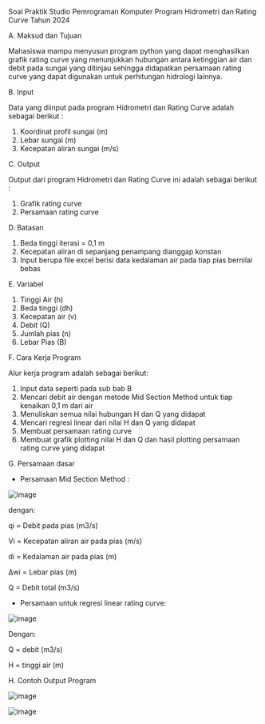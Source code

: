 Soal Praktik Studio Pemrograman Komputer  Program Hidrometri dan Rating Curve Tahun 2024

A.	Maksud dan Tujuan

Mahasiswa mampu menyusun program python yang dapat menghasilkan grafik rating curve yang menunjukkan hubungan antara ketinggian air dan debit pada sungai yang ditinjau sehingga didapatkan persamaan rating curve yang dapat digunakan untuk perhitungan hidrologi lainnya.

B.	Input

Data yang diinput pada program Hidrometri dan Rating Curve adalah sebagai berikut :
1)	Koordinat profil sungai (m)
2)	Lebar sungai (m)
3)	Kecepatan aliran sungai (m/s)

C.	Output

Output dari program Hidrometri dan Rating Curve ini adalah sebagai berikut :
1)	Grafik rating curve
2)	Persamaan rating curve

D.	Batasan
1)	Beda tinggi iterasi = 0,1 m
2)	Kecepatan aliran di sepanjang penampang dianggap konstan
3)	Input berupa file excel berisi data kedalaman air pada tiap pias bernilai bebas

E.	Variabel
1)	Tinggi Air (h) 
2)	Beda tinggi (dh)
3)	Kecepatan air (v)
4)	Debit (Q)
5)	Jumlah pias (n)
6)	Lebar Pias (B)

F.	Cara Kerja Program

Alur kerja program adalah sebagai berikut:
1)	Input data seperti pada sub bab B
2)	Mencari debit air dengan metode Mid Section Method untuk tiap kenaikan 0,1 m dari air
3)	Menuliskan semua nilai hubungan H dan Q yang didapat
4)	Mencari regresi linear dari nilai H dan Q yang didapat
5)	Membuat persamaan rating curve
6)	Membuat grafik plotting nilai H dan Q dan hasil plotting persamaan rating curve yang didapat

G.	Persamaan dasar 
-	Persamaan Mid Section Method :
  
 ![image](https://github.com/vempi/course-python-programming/assets/107161599/b9d43fc0-df8f-4fa3-a7f9-a3b530245884)

dengan:

qi = Debit pada pias (m3/s)

Vi = Kecepatan aliran air pada pias (m/s)

di = Kedalaman air pada pias (m)

Δwi = Lebar pias (m)

Q = Debit total (m3/s)

-	Persamaan untuk regresi linear rating curve:
  
  ![image](https://github.com/vempi/course-python-programming/assets/107161599/f0d8b831-105f-4000-871e-0febbfdeae30)

Dengan:

Q = debit (m3/s)

H = tinggi air (m)

H.	Contoh Output Program

  ![image](https://github.com/vempi/course-python-programming/assets/107161599/f7dc1bf0-abe5-4147-9e1a-9b4966b73a3a)

  ![image](https://github.com/vempi/course-python-programming/assets/107161599/082b9eeb-681d-4490-94be-844b1ef01215)
